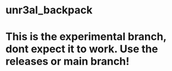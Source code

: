 # unr3al_backpack

# This is the experimental branch, dont expect it to work. Use the releases or main branch!
